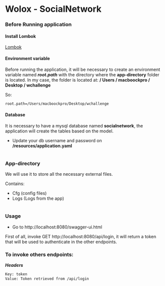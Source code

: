 # Wolox - SocialNetwork


### Before Running application ###

#### Install Lombok ####
[Lombok](https://projectlombok.org/download)

#### Environment variable ####
Before running the application, it will be necessary to create an environment variable named ___root.path___ with the directory where the __app-directory__ folder is located.
In my case, the folder is located at: __/ Users / macboockpro / Desktop / wchallenge__

So:

```bash
root.path=/Users/macboockpro/Desktop/wchallenge
```

#### Database ####
It is necessary to have a mysql database named __socialnetwork__, the application will create the tables based on the model.

* Update your db username and password on __/resources/application.yaml__
#

### App-directory ###
We will use it to store all the necessary external files.

Contains:

* Cfg (config files)
* Logs (Logs from the app)
#
### Usage ###

* Go to http://localhost:8080/swagger-ui.html

First of all, invoke GET http://localhost:8080/api/login, it will return a token that will be used to authenticate in the other endpoints.

### To invoke others endpoints: ###

___Headers___  
```bash
Key: token   
Value: Token retrieved from /api/login
```

